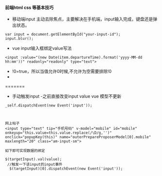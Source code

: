#### 前端html css 等基本技巧

* 移动端input 主动去除焦点，主要解决在手机端，input输入完成，键盘还是弹出状态。

```
var input = document.getElementById("your-input-id");
input.blur();
```
* vue input输入框绑定value写法

```
<input :value="(new Date(item.departureTime).format('yyyy-MM-dd hh:mm'))" readonly="readonly" type="text">

```


* !0=true，所以当值允许0时候,不允许为空需要排除!0
* 
=======
* 手动触发input -之前直接改变input value vue 模型不更新

```
_self.dispatchEvent(new Event('input'));



网上帖子
<input type="text" tip="手机号码" v-model="mobile" id="mobile" onkeyup="this.value=this.value.replace(/\D/g,'')" onclick="popupKey(this)" name="outerPrepareProposerModel[0].mobile" maxlength="20" class="am-input-sm">

如下即可实现数据的绑定

$(targetInput).val(value);
 //触发一下该input的input事件
  $(targetInput)[0].dispatchEvent(new Event('input'));
```

